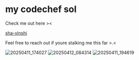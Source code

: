 
# my codechef sol


Check me out here ><

[sha-vinshi](www.codechef.com/users/sh1vansh_singh)


Feel free to reach out if youre stalking me this far >.<



![20250411_174027](https://github.com/user-attachments/assets/1119ddaa-c976-4a44-821a-ed28d24cd7cf)
![20250412_084314](https://github.com/user-attachments/assets/ba8a3cf1-a07f-4831-8502-e6920c288a30)
![20250411_194619](https://github.com/user-attachments/assets/1a66d457-bc93-479b-b4a1-a3a0fed7c2e0)
